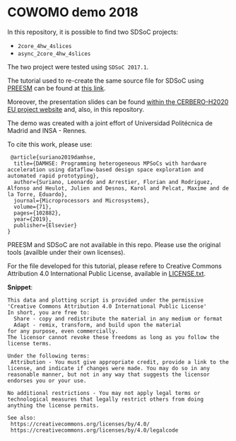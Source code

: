 # COWOMO demo 2018

In this repository, it is possible to find two SDSoC projects:

 * `2core_4hw_4slices`
 * `async_2core_4hw_4slices`
 
 The two project were tested using `SDSoC 2017.1`.
 
 The tutorial used to re-create the same source file for SDSoC using [PREESM](https://preesm.github.io/) can be found at [this link](https://preesm.github.io/tutos/sdsoc/).
 
 Moreover, the presentation slides can be found [within the CERBERO-H2020 EU project website](https://www.cerbero-h2020.eu/wp-content/uploads/2020/02/COWOMO2018_LSuriano.pdf) and, also, in this repository.
 
 The demo was created with a joint effort of Universidad Politécnica de Madrid and INSA - Rennes.
 
To cite this work, please use:

     @article{suriano2019damhse,
      title={DAMHSE: Programming heterogeneous MPSoCs with hardware acceleration using dataflow-based design space exploration and automated rapid prototyping},
      author={Suriano, Leonardo and Arrestier, Florian and Rodriguez, Alfonso and Heulot, Julien and Desnos, Karol and Pelcat, Maxime and de la Torre, Eduardo},
      journal={Microprocessors and Microsystems},
      volume={71},
      pages={102882},
      year={2019},
      publisher={Elsevier}
    }
    
PREESM and SDSoC are not available in this repo. Please use the original tools (availble under their own licenses).

For the file developed for this tutorial, please refere to Creative Commons Attribution 4.0 International Public License, available in [LICENSE.txt](https://github.com/leos313/COWOMO_2018_demo/blob/master/LICENSE.txt).

**Snippet**:

```
This data and plotting script is provided under the permissive 'Creative Commons Attribution 4.0 International Public License'
In short, you are free to:
  Share - copy and redistribute the material in any medium or format
  Adapt - remix, transform, and build upon the material
for any purpose, even commercially.
The licensor cannot revoke these freedoms as long as you follow the license terms.

Under the following terms:
 Attribution - You must give appropriate credit, provide a link to the license, and indicate if changes were made. You may do so in any reasonable manner, but not in any way that suggests the licensor endorses you or your use.

No additional restrictions - You may not apply legal terms or technological measures that legally restrict others from doing anything the license permits.

See also:
 https://creativecommons.org/licenses/by/4.0/
 https://creativecommons.org/licenses/by/4.0/legalcode
```